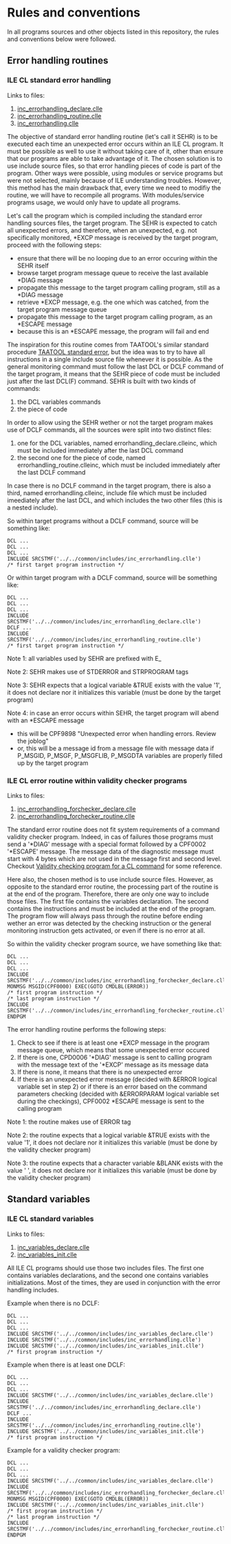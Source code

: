# Rules and conventions

In all programs sources and other objects listed in this repository, the rules and conventions below were followed.

## Error handling routines

### ILE CL standard error handling

Links to files:

1. [inc_errorhandling_declare.clle](https://github.com/MarcoDeSenas/IBMi-topics-thanks-to-pub400/blob/be5185c025bc746fa71221515b5c64e8d374b102/Projects/Common/inc_errorhandling_declare.clle)
2. [inc_errorhandling_routine.clle](https://github.com/MarcoDeSenas/IBMi-topics-thanks-to-pub400/blob/be5185c025bc746fa71221515b5c64e8d374b102/Projects/Common/inc_errorhandling_routine.clle)
3. [inc_errorhandling.clle](https://github.com/MarcoDeSenas/IBMi-topics-thanks-to-pub400/blob/be5185c025bc746fa71221515b5c64e8d374b102/Projects/Common/inc_errorhandling.clle)

The objective of standard error handling routine (let's call it SEHR) is to be executed each time an unexpected error occurs within an ILE CL program. It must be possible as well to use it without taking care of it, other than ensure that our programs are able to take advantage of it. The chosen solution is to use include source files, so that error handling pieces of code is part of the program. Other ways were possible, using modules or service programs but were not selected, mainly because of ILE understanding troubles. However, this method has the main drawback that, every time we need to modifiy the routine, we will have to recompile all programs. With modules/service programs usage, we would only have to update all programs.

Let's call the program which is compiled including the standard error handling sources files, the target program. The SEHR is expected to catch all unexpected errors, and therefore, when an unexpected, e.g. not specifically monitored, *EXCP message is received by the target program, proceed with the following steps:

- ensure that there will be no looping due to an error occuring within the SEHR itself
- browse target program message queue to receive the last available *DIAG message
- propagate this message to the target program calling program, still as a *DIAG message
- retrieve *EXCP message, e.g. the one which was catched, from the target program message queue
- propagate this message to the target program calling program, as an *ESCAPE message
- because this is an *ESCAPE message, the program will fail and end

The inspiration for this routine comes from TAATOOL's similar standard procedure [TAATOOL standard error](https://www.taatool.com/document/L_clpstderr.html), but the idea was to try to have all instructions in a single include source file whenever it is possible. As the general monitoring command must follow the last DCL or DCLF command of the target program, it means that the SEHR piece of code must be included just after the last DCL(F) command.
SEHR is built with two kinds of commands:

1. the DCL variables commands
2. the piece of code

In order to allow using the SEHR wether or not the target program makes use of DCLF commands, all the sources were split into two distinct files:

1. one for the DCL variables, named errorhandling_declare.clleinc, which must be included immediately after the last DCL command
2. the second one for the piece of code, named errorhandling_routine.clleinc, which must be included immediately after the last DCLF command

In case there is no DCLF command in the target program, there is also a third, named errorhandling.clleinc, include file which must be included imeediately after the last DCL, and which includes the two other files (this is a nested include).

So within target programs without a DCLF command, source will be something like:

```CLLE
DCL ...
DCL ...
DCL ...
INCLUDE SRCSTMF('../../common/includes/inc_errorhandling.clle')
/* first target program instruction */
```

Or within target program with a DCLF command, source will be something like:

```CLLE
DCL ...
DCL ...
DCL ...
INCLUDE SRCSTMF('../../common/includes/inc_errorhandling_declare.clle')
DCLF ...
INCLUDE SRCSTMF('../../common/includes/inc_errorhandling_routine.clle')
/* first target program instruction */
```

Note 1: all variables used by SEHR are prefixed with E_

Note 2: SEHR makes use of STDERROR and STRPROGRAM tags

Note 3: SEHR expects that a logical variable &TRUE exists with the value '1', it does not declare nor it initializes this variable (must be done by the target program)

Note 4: in case an error occurs within SEHR, the target program will abend with an *ESCAPE message

- this will be CPF9898 "Unexpected error when handling errors. Review the joblog"
- or, this will be a message id from a message file with message data if P_MSGID, P_MSGF, P_MSGFLIB, P_MSGDTA variables are properly filled up by the target program

### ILE CL error routine within validity checker programs

Links to files:

1. [inc_errorhandling_forchecker_declare.clle](https://github.com/MarcoDeSenas/IBMi-topics-thanks-to-pub400/blob/be5185c025bc746fa71221515b5c64e8d374b102/Projects/Common/inc_errorhandling_forchecker_declare.clle)
2. [inc_errorhandling_forchecker_routine.clle](https://github.com/MarcoDeSenas/IBMi-topics-thanks-to-pub400/blob/be5185c025bc746fa71221515b5c64e8d374b102/Projects/Common/inc_errorhandling_forchecker_routine.clle)

The standard error routine does not fit system requirements of a command validity checker program. Indeed, in cas of failures those programs must send a '*DIAG' message with a special format followed by a CPF0002 '*ESCAPE' message. The message data of the diagnostic message must start with 4 bytes which are not used in the message first and second level. Checkout [Validity checking program for a CL command](https://www.ibm.com/docs/en/i/7.3?topic=commands-validity-checking-program-cl-command) for some reference.

Here also, the chosen method is to use include source files. However, as opposite to the standard error routine, the processing part of the routine is at the end of the program. Therefore, there are only one way to include those files. The first file contains the variables declaration. The second contains the instructions and must be included at the end of the program. The program flow will always pass through the routine before ending wether an error was detected by the checking instruction or the general monitoring instruction gets activated, or even if there is no error at all.

So within the validity checker program source, we have something like that:

```CLLE
DCL ...
DCL ...
DCL ...
INCLUDE SRCSTMF('../../common/includes/inc_errorhandling_forchecker_declare.clle')
MONMSG MSGID(CPF0000) EXEC(GOTO CMDLBL(ERROR))
/* first program instruction */
/* last program instruction */
INCLUDE SRCSTMF('../../common/includes/inc_errorhandling_forchecker_routine.clle')
ENDPGM
```

The error handling routine performs the following steps:

1. Check to see if there is at least one *EXCP message in the program message queue, which means that some unexpected error occured
2. If there is one, CPD0006 '*DIAG' message is sent to calling program with the message text of the '*EXCP' message as its message data
3. If there is none, it means that there is no unexpected error
4. If there is an unexpected error message (decided with &ERROR logical variable set in step 2) or if there is an error based on the command parameters checking (decided with &ERRORPARAM logical variable set during the checkings), CPF0002 *ESCAPE message is sent to the calling program

Note 1: the routine makes use of ERROR tag

Note 2: the routine expects that a logical variable &TRUE exists with the value '1', it does not declare nor it initializes this variable (must be done by the validity checker program)

Note 3: the routine expects that a character variable &BLANK exists with the value ' ', it does not declare nor it initializes this variable (must be done by the validity checker program)

## Standard variables

### ILE CL standard variables

Links to files:

1. [inc_variables_declare.clle](https://github.com/MarcoDeSenas/IBMi-topics-thanks-to-pub400/blob/6d8d8f97ec83803a3c7292b9db743af5014cf67b/Projects/Common/inc_variables_declare.clle)
2. [inc_variables_init.clle](https://github.com/MarcoDeSenas/IBMi-topics-thanks-to-pub400/blob/6d8d8f97ec83803a3c7292b9db743af5014cf67b/Projects/Common/inc_variables_init.clle)

All ILE CL programs should use those two includes files. The first one contains variables declarations, and the second one contains variables initializations. Most of the times, they are used in conjunction with the error handling includes.

Example when there is no DCLF:

```CLLE
DCL ...
DCL ...
DCL ...
INCLUDE SRCSTMF('../../common/includes/inc_variables_declare.clle')
INCLUDE SRCSTMF('../../common/includes/inc_errorhandling.clle')
INCLUDE SRCSTMF('../../common/includes/inc_variables_init.clle')
/* first program instruction */
```

Example when there is at least one DCLF:

```CLLE
DCL ...
DCL ...
DCL ...
INCLUDE SRCSTMF('../../common/includes/inc_variables_declare.clle')
INCLUDE SRCSTMF('../../common/includes/inc_errorhandling_declare.clle')
DCLF ...
INCLUDE SRCSTMF('../../common/includes/inc_errorhandling_routine.clle')
INCLUDE SRCSTMF('../../common/includes/inc_variables_init.clle')
/* first program instruction */
```

Example for a validity checker program:

```CLLE
DCL ...
DCL ...
DCL ...
INCLUDE SRCSTMF('../../common/includes/inc_variables_declare.clle')
INCLUDE SRCSTMF('../../common/includes/inc_errorhandling_forchecker_declare.clle')
MONMSG MSGID(CPF0000) EXEC(GOTO CMDLBL(ERROR))
INCLUDE SRCSTMF('../../common/includes/inc_variables_init.clle')
/* first program instruction */
/* last program instruction */
INCLUDE SRCSTMF('../../common/includes/inc_errorhandling_forchecker_routine.clle')
ENDPGM
```
